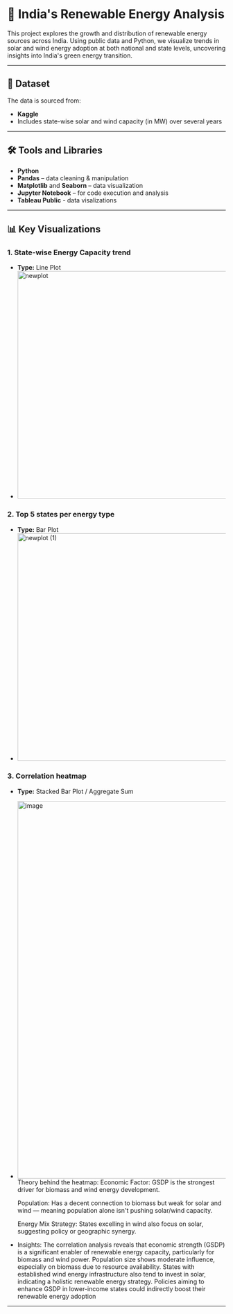 # 🌱 India's Renewable Energy Analysis

This project explores the growth and distribution of renewable energy sources across India. Using public data and Python, we visualize trends in solar and wind energy adoption at both national and state levels, uncovering insights into India's green energy transition.

---

## 📂 Dataset

The data is sourced from:
- **Kaggle**
- Includes state-wise solar and wind capacity (in MW) over several years

---

## 🛠️ Tools and Libraries

- **Python**
- **Pandas** – data cleaning & manipulation
- **Matplotlib** and **Seaborn** – data visualization
- **Jupyter Notebook** – for code execution and analysis
- **Tableau Public** - data visalizations

---

## 📊 Key Visualizations

### 1. **State-wise Energy Capacity trend**
- **Type:** Line Plot
- <img width="1413" height="525" alt="newplot" src="https://github.com/user-attachments/assets/49ceb800-d048-470a-9faf-ab421d67ca99" />


### 2. **Top 5 states per energy type**
- **Type:** Bar Plot
- <img width="1413" height="525" alt="newplot (1)" src="https://github.com/user-attachments/assets/de4b6e06-8802-4a10-a0ce-1ab5ceb375a3" />


### 3. **Correlation heatmap**
- **Type:** Stacked Bar Plot / Aggregate Sum
- <img width="954" height="871" alt="image" src="https://github.com/user-attachments/assets/bac58eae-6236-468f-b02c-ac25aabaa154" />
  Theory behind the heatmap:
  Economic Factor: GSDP is the strongest driver for biomass and wind energy development.

  Population: Has a decent connection to biomass but weak for solar and wind — meaning population alone isn't pushing solar/wind capacity.

  Energy Mix Strategy: States excelling in wind also focus on solar, suggesting policy or geographic synergy.
- Insights:
The correlation analysis reveals that economic strength (GSDP) is a significant enabler of renewable energy capacity, particularly for biomass and wind power. Population size shows moderate influence, especially on biomass due to resource availability. States with established wind energy infrastructure also tend to invest in solar, indicating a holistic renewable energy strategy. Policies aiming to enhance GSDP in lower-income states could indirectly boost their renewable energy adoption



---



